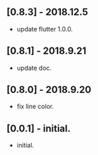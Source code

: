 ## [0.8.3] - 2018.12.5

* update flutter 1.0.0.

## [0.8.1] - 2018.9.21

* update doc.

## [0.8.0] - 2018.9.20

* fix line color.

## [0.0.1] - initial.

* initial.
